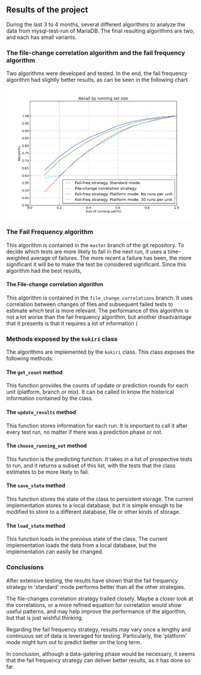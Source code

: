 ## Results of the project
During the last 3 to 4 months, several different algorithms to analyze the 
data from mysql-test-run of MariaDB. The final resulting algorithms are two,
and each has small variants.

### The file-change correlation algorithm and the fail frequency algorithm
Two algorithms were developed and tested. In the end, the fail frequency
algorithm had slightly better results, as can be seen in the following chart

![results chart](https://raw.githubusercontent.com/pabloem/random/master/final_figure.png "Recall by running set size")

### The Fail Frequency algorithm
This algorithm is contained in the ```master``` branch of the git repository.
To decide which tests are more likely to fail in the next run, it uses a
time-weighted average of failures. The more recent a failure has been, the
more significant it will be to make the test be considered significant.
Since this algorithm had the best results, 

#### The File-change correlation algorithm
This algorithm is contained in the ```file_change_correlations``` branch. It
uses correlation between changes of files and subsequent failed tests to 
estimate which test is more relevant. The performance of this algorithm is not
a lot worse than the fail frequency algorithm, but another disadvantage that
it presents is that it requires a lot of information (

### Methods exposed by the ```kokiri``` class
The algorithms are implemented by the ```kokiri``` class. This class exposes
the following methods:

#### The ```get_count``` method
This function provides the counts of update or prediction rounds for each
unit (platform, branch or mix). It can be called to know the historical
information contained by the class.

#### The ```update_results``` method
This function stores information for each run. It is important to call it
after every test run, no matter if there was a prediction phase or not.

#### The ```choose_running_set``` method
This function is the predicting function. It takes in a list of prospective
tests to run, and it returns a subset of this list, with the tests that the
class estimates to be more likely to fail.

#### The ```save_state``` method
This function stores the state of the class to persistent storage. The current
implementation stores to a local database, but it is simple enough to be
modified to store to a different database, file or other kinds of storage.

#### The ```load_state``` method
This function loads in the previous state of the class. The current
implementation loads the data from a local database, but the implementation
can easily be changed.

### Conclusions
After extensive testing, the results have shown that the fail frequency
strategy in 'standard' mode performs better than all the other strategies.

The file-changes correlation strategy trailed closely. Maybe a closer look at
the correlations, or a more refined equation for correlation would show useful
patterns, and may help improve the performance of the algorithm, but that is 
just wishful thinking.

Regarding the fail frequency strategy, results may vary once a lengthy and 
continuous set of data is leveraged for testing. Particularly, the 'platform' 
mode might turn out to predict better on the long term.

In conclusion, although a data-gatering phase would be necessary, it seems
that the fail frequency strategy can deliver better results, as it has done
so far.
